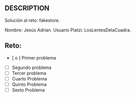 ## DESCRIPTION

Solución al reto: fakestore.

Nombre: Jesús Adrian.
Usuario Platzi: LosLentesDelaCuadra.

## Reto:

- [ o ] Primer problema
- [ ] Segundo problema
- [ ] Tercer problema
- [ ] Cuarto Problema
- [ ] Quinto Problema
- [ ] Sexto Problema

